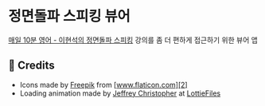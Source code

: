 # 정면돌파 스피킹 뷰어

[매일 10분 영어 - 이현석의 정면돌파 스피킹][1] 강의를 좀 더 편하게 접근하기 위한 뷰어 앱

[1]: https://home.ebse.co.kr/10mins_lee2/replay/3/list?courseId=ER2017H0SPE01ZZ&stepId=ET2017H0SPE0101

## 🙏 Credits
- Icons made by [Freepik][1] from [www.flaticon.com][2]
- Loading animation made by [Jeffrey Christopher][3] at [LottieFiles][4]

[1]: https://www.freepik.com
[2]: https://www.flaticon.com/
[3]: https://lottiefiles.com/zeffchris
[4]: https://lottiefiles.com/
